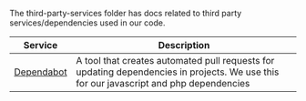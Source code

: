 The third-party-services folder has docs related to third party services/dependencies used in our code.

|Service                             | Description                                                                                                                            |
|------------------------------------| ---------------------------------------------------------------------------------------------------------------------------------------|
|[Dependabot](https://dependabot.com)| A tool that creates automated pull requests for updating dependencies in projects.  We use this for our javascript and php dependencies|

